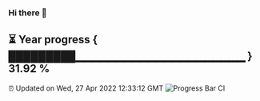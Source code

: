 ### Hi there 👋
⏳ Year progress { █████████▁▁▁▁▁▁▁▁▁▁▁▁▁▁▁▁▁▁▁▁▁ } 31.92 %
---
⏰ Updated on Wed, 27 Apr 2022 12:33:12 GMT
![Progress Bar CI](https://github.com/liununu/liununu/workflows/Progress%20Bar%20CI/badge.svg)
